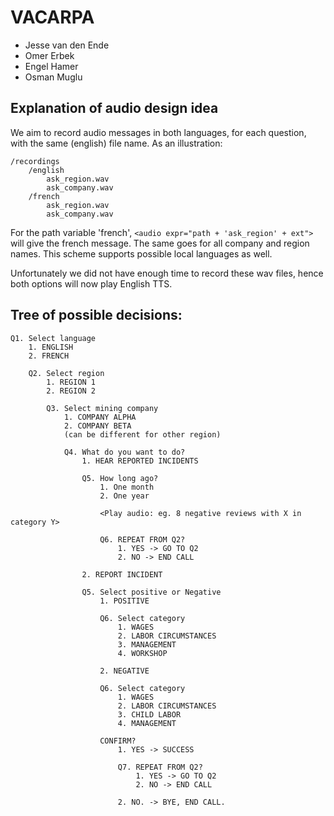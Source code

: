 # VACARPA
- Jesse van den Ende
- Omer Erbek
- Engel Hamer
- Osman Muglu

## Explanation of audio design idea
We aim to record audio messages in both languages, for each question, with the same (english) file name.
As an illustration:

```
/recordings
    /english
        ask_region.wav
        ask_company.wav
    /french
        ask_region.wav
        ask_company.wav
```

For the path variable 'french', `<audio expr="path + 'ask_region' + ext">` will give the french message.
The same goes for all company and region names.
This scheme supports possible local languages as well.

Unfortunately we did not have enough time to record these wav files, hence both options will now play
English TTS.

## Tree of possible decisions:
```
Q1. Select language
    1. ENGLISH
    2. FRENCH

    Q2. Select region
        1. REGION 1
        2. REGION 2

        Q3. Select mining company
            1. COMPANY ALPHA
            2. COMPANY BETA
            (can be different for other region)

            Q4. What do you want to do?
                1. HEAR REPORTED INCIDENTS

                Q5. How long ago?
                    1. One month
                    2. One year

                    <Play audio: eg. 8 negative reviews with X in category Y>

                    Q6. REPEAT FROM Q2?
                        1. YES -> GO TO Q2
                        2. NO -> END CALL

                2. REPORT INCIDENT

                Q5. Select positive or Negative
                    1. POSITIVE

                    Q6. Select category
                        1. WAGES
                        2. LABOR CIRCUMSTANCES
                        3. MANAGEMENT
                        4. WORKSHOP

                    2. NEGATIVE

                    Q6. Select category
                        1. WAGES
                        2. LABOR CIRCUMSTANCES
                        3. CHILD LABOR
                        4. MANAGEMENT

                    CONFIRM?
                        1. YES -> SUCCESS

                        Q7. REPEAT FROM Q2?
                            1. YES -> GO TO Q2
                            2. NO -> END CALL

                        2. NO. -> BYE, END CALL.
```
